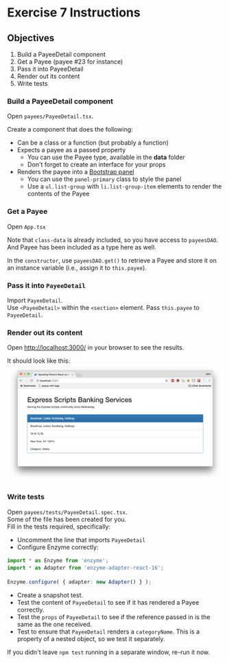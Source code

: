 # Exercise 7 Instructions 
## Objectives
1) Build a PayeeDetail component  
2) Get a Payee (payee #23 for instance)  
3) Pass it into PayeeDetail  
4) Render out its content  
5) Write tests  

### Build a PayeeDetail component
Open `payees/PayeeDetail.tsx`.

Create a component that does the following:
* Can be a class or a function (but probably a function)
* Expects a payee as a passed property
  * You can use the Payee type, available in the **data** folder
  * Don't forget to create an interface for your props
* Renders the payee into a [Bootstrap panel](http://getbootstrap.com/components/#panels)
  * You can use the `panel-primary` class to style the panel
  * Use a `ul.list-group` with `li.list-group-item` elements to render the 
    contents of the Payee

### Get a Payee
Open `App.tsx`

Note that `class-data` is already included, so you have access to
`payeesDAO`. And Payee has been included as a type here as well. 

In the `constructor`, use `payeesDAO.get()` to retrieve a Payee and store 
it on an instance variable (i.e., assign it to `this.payee`).

### Pass it into `PayeeDetail`

Import `PayeeDetail`.  
Use `<PayeeDetail>` within the `<section>` element.
Pass `this.payee` to `PayeeDetail`.

### Render out its content

Open [http://localhost:3000/](http://localhost:3000/) in your browser to see the results.

It should look like this:
![Exercise 7 Complete](images/ex-07-complete.png)

### Write tests

Open `payees/tests/PayeeDetail.spec.tsx`.  
Some of the file has been created for you.  
Fill in the tests required, specifically:

* Uncomment the line that imports `PayeeDetail`
* Configure Enzyme correctly:  

```typescript
import * as Enzyme from 'enzyme';
import * as Adapter from 'enzyme-adapter-react-16';

Enzyme.configure( { adapter: new Adapter() } );
```

* Create a snapshot test.
* Test the content of `PayeeDetail` to see if it has rendered a Payee correctly.
* Test the `props` of `PayeeDetail` to see if the reference passed in is the 
  same as the one received.
* Test to ensure that `PayeeDetail` renders a `categoryName`. This is a property of 
  a nested object, so we test it separately. 

If you didn't leave `npm test` running in a separate window, re-run it now.